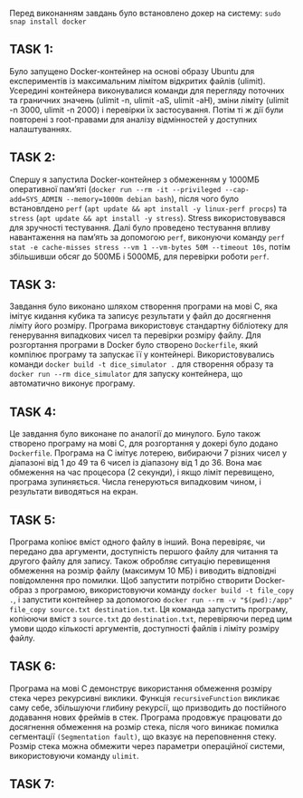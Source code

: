 Перед виконанням завдань було встановлено докер на систему: `sudo snap install docker`

## TASK 1:

Було запущено Docker-контейнер на основі образу Ubuntu для експериментів із максимальним лімітом відкритих файлів (ulimit). Усередині контейнера виконувалися команди для перегляду поточних та граничних значень (ulimit -n, ulimit -aS, ulimit -aH), зміни ліміту (ulimit -n 3000, ulimit -n 2000) і перевірки їх застосування. Потім ті ж дії були повторені з root-правами для аналізу відмінностей у доступних налаштуваннях.

## TASK 2:

Спершу я запустила Docker-контейнер з обмеженням у 1000МБ оперативної пам’яті (`docker run --rm -it --privileged --cap-add=SYS_ADMIN --memory=1000m debian bash`), після чого було встановлдено `perf` (`apt update && apt install -y linux-perf procps`) та `stress` (`apt update && apt install -y stress`). Stress використовувався для зручності тестування. Далі було проведено тестування впливу навантаження на пам’ять за допомогою `perf`, виконуючи команду `perf stat -e cache-misses stress --vm 1 --vm-bytes 50M --timeout 10s`, потім збільшивши обсяг до 500МБ і 5000МБ, для перевірки роботи `perf`.

## TASK 3:

Завдання було виконано шляхом створення програми на мові C, яка імітує кидання кубика та записує результати у файл до досягнення ліміту його розміру. Програма використовує стандартну бібліотеку для генерування випадкових чисел та перевірки розміру файлу. Для розгортання програми в Docker було створено `Dockerfile`, який компілює програму та запускає її у контейнері. Використовувались команди `docker build -t dice_simulator .` для створення образу та `docker run --rm dice_simulator` для запуску контейнера, що автоматично виконує програму.

## TASK 4:

Це завдання було виконане по аналогії до минулого. Було також створено програму на мові С, для розгортання у докері було додано `Dockerfile`. Програма на C імітує лотерею, вибираючи 7 різних чисел у діапазоні від 1 до 49 та 6 чисел із діапазону від 1 до 36. Вона має обмеження на час процесора (2 секунди), і якщо ліміт перевищено, програма зупиняється. Числа генеруються випадковим чином, і результати виводяться на екран.

## TASK 5:

Програма копіює вміст одного файлу в інший. Вона перевіряє, чи передано два аргументи, доступність першого файлу для читання та другого файлу для запису. Також обробляє ситуацію перевищення обмеження на розмір файлу (максимум 10 МБ) і виводить відповідні повідомлення про помилки. Щоб запустити потрібно створити Docker-образ з програмою, використовуючи команду `docker build -t file_copy .`, і запустити контейнер за допомогою `docker run --rm -v "$(pwd):/app" file_copy source.txt destination.txt`. Ця команда запустить програму, копіюючи вміст з `source.txt` до `destination.txt`, перевіряючи перед цим умови щодо кількості аргументів, доступності файлів і ліміту розміру файлу.

## TASK 6:

Програма на мові C демонструє використання обмеження розміру стека через рекурсивні виклики. Функція `recursiveFunction` викликає саму себе, збільшуючи глибину рекурсії, що призводить до постійного додавання нових фреймів в стек. Програма продовжує працювати до досягнення обмеження на розмір стека, після чого виникає помилка сегментації `(Segmentation fault)`, що вказує на переповнення стеку. Розмір стека можна обмежити через параметри операційної системи, використовуючи команду `ulimit`.

## TASK 7: